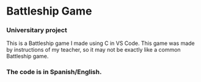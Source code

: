 # Battleship Game
### Universitary project

This is a Battleship game I made using C in VS Code.
This game was made by instructions  of my teacher, so it may not be exactly like a common Battleship game.

### The code is in Spanish/English. 
